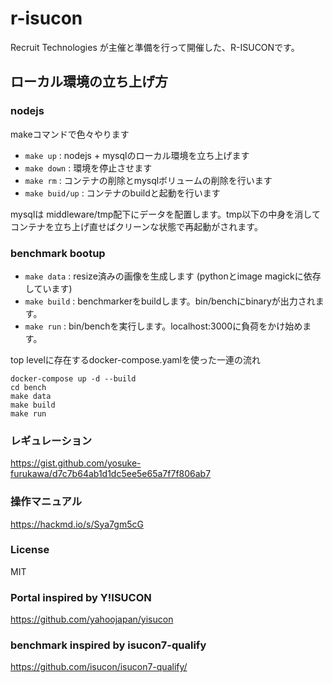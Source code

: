 # r-isucon
Recruit Technologies が主催と準備を行って開催した、R-ISUCONです。

## ローカル環境の立ち上げ方

### nodejs

makeコマンドで色々やります

* `make up`      : nodejs + mysqlのローカル環境を立ち上げます
* `make down`    : 環境を停止させます
* `make rm`      : コンテナの削除とmysqlボリュームの削除を行います
* `make buid/up` : コンテナのbuildと起動を行います

mysqlは middleware/tmp配下にデータを配置します。tmp以下の中身を消してコンテナを立ち上げ直せばクリーンな状態で再起動がされます。

### benchmark bootup

* `make data`    : resize済みの画像を生成します (pythonとimage magickに依存しています)
* `make build`   : benchmarkerをbuildします。bin/benchにbinaryが出力されます。
* `make run`     : bin/benchを実行します。localhost:3000に負荷をかけ始めます。

top levelに存在するdocker-compose.yamlを使った一連の流れ
```
docker-compose up -d --build
cd bench
make data
make build
make run
```

### レギュレーション

https://gist.github.com/yosuke-furukawa/d7c7b64ab1d1dc5ee5e65a7f7f806ab7

### 操作マニュアル

https://hackmd.io/s/Sya7gm5cG

### License

MIT

### Portal inspired by Y!ISUCON

https://github.com/yahoojapan/yisucon

### benchmark inspired by isucon7-qualify

https://github.com/isucon/isucon7-qualify/
